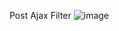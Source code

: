 Post Ajax Filter
![image](https://github.com/user-attachments/assets/326da9b8-1240-4203-975e-1ad152964660)
